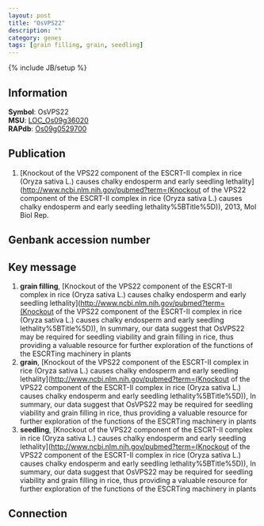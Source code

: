 ```yaml
---
layout: post
title: "OsVPS22"
description: ""
category: genes
tags: [grain filling, grain, seedling]
---
```

{% include JB/setup %}

## Information
__Symbol__: OsVPS22  
__MSU__: [LOC_Os09g36020](http://rice.plantbiology.msu.edu/cgi-bin/ORF_infopage.cgi?orf=LOC_Os09g36020)  
__RAPdb__: [Os09g0529700](http://rapdb.dna.affrc.go.jp/viewer/gbrowse_details/irgsp1?name=Os09g0529700)  

## Publication
1. [Knockout of the VPS22 component of the ESCRT-II complex in rice (Oryza sativa L.) causes chalky endosperm and early seedling lethality](http://www.ncbi.nlm.nih.gov/pubmed?term=(Knockout of the VPS22 component of the ESCRT-II complex in rice (Oryza sativa L.) causes chalky endosperm and early seedling lethality%5BTitle%5D)), 2013, Mol Biol Rep.

## Genbank accession number

## Key message
1. __grain filling__, [Knockout of the VPS22 component of the ESCRT-II complex in rice (Oryza sativa L.) causes chalky endosperm and early seedling lethality](http://www.ncbi.nlm.nih.gov/pubmed?term=(Knockout of the VPS22 component of the ESCRT-II complex in rice (Oryza sativa L.) causes chalky endosperm and early seedling lethality%5BTitle%5D)),  In summary, our data suggest that OsVPS22 may be required for seedling viability and grain filling in rice, thus providing a valuable resource for further exploration of the functions of the ESCRTing machinery in plants
2. __grain__, [Knockout of the VPS22 component of the ESCRT-II complex in rice (Oryza sativa L.) causes chalky endosperm and early seedling lethality](http://www.ncbi.nlm.nih.gov/pubmed?term=(Knockout of the VPS22 component of the ESCRT-II complex in rice (Oryza sativa L.) causes chalky endosperm and early seedling lethality%5BTitle%5D)),  In summary, our data suggest that OsVPS22 may be required for seedling viability and grain filling in rice, thus providing a valuable resource for further exploration of the functions of the ESCRTing machinery in plants
3. __seedling__, [Knockout of the VPS22 component of the ESCRT-II complex in rice (Oryza sativa L.) causes chalky endosperm and early seedling lethality](http://www.ncbi.nlm.nih.gov/pubmed?term=(Knockout of the VPS22 component of the ESCRT-II complex in rice (Oryza sativa L.) causes chalky endosperm and early seedling lethality%5BTitle%5D)),  In summary, our data suggest that OsVPS22 may be required for seedling viability and grain filling in rice, thus providing a valuable resource for further exploration of the functions of the ESCRTing machinery in plants

## Connection


